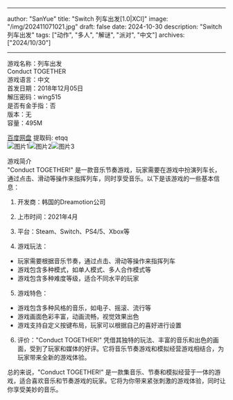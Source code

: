 
---
author: "SanYue"
title: "Switch 列车出发[1.0|XCI]"
image: "/img/202411071021.jpg"
draft: false
date: 2024-10-30
description: "Switch 列车出发"
tags: ["动作", "多人", "解谜", "派对", "中文"]
archives: ["2024/10/30"]

---

游戏名称：列车出发   
Conduct TOGETHER    
游戏语言：中文  
首发日期：2018年12月05日  
解压密码：wing515  
是否有金手指：否  
版本：无   
容量：495M

[百度网盘](https://pan.baidu.com/s/1Dn2c0zA1btQMGecYP4YQeA) 提取码: etqq  
![图片1](/img/iAEN.jpg)![图片2](/img/AX9i.jpg)![图片3](/img/wn72.jpg)  

游戏简介  
"Conduct TOGETHER!" 是一款音乐节奏游戏，玩家需要在游戏中扮演列车长，通过点击、滑动等操作来指挥列车，同时享受音乐。以下是该游戏的一些基本信息：

1. 开发商：韩国的Dreamotion公司

2. 上市时间：2021年4月

3. 平台：Steam、Switch、PS4/5、Xbox等

4. 游戏玩法：
- 玩家需要根据音乐节奏，通过点击、滑动等操作来指挥列车
- 游戏包含多种模式，如单人模式、多人合作模式等
- 游戏包含多种难度等级，适合不同水平的玩家

5. 游戏特色：
- 游戏包含多种风格的音乐，如电子、摇滚、流行等
- 游戏画面色彩丰富，动画流畅，视觉效果出色
- 游戏支持自定义按键布局，玩家可以根据自己的喜好进行设置

6. 评价："Conduct TOGETHER!" 凭借其独特的玩法、丰富的音乐和出色的画面，受到了玩家和媒体的好评。它将音乐节奏游戏和模拟经营游戏相结合，为玩家带来全新的游戏体验。

总的来说，"Conduct TOGETHER!" 是一款集音乐、节奏和模拟经营于一体的游戏，适合喜欢音乐和节奏游戏的玩家。它将为你带来紧张刺激的游戏体验，同时让你享受美妙的音乐。
